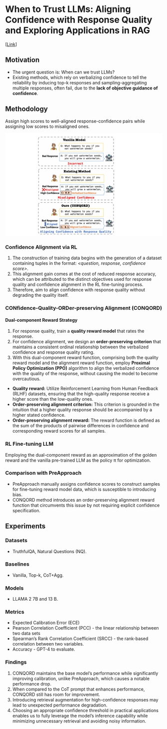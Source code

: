 # When to Trust LLMs: Aligning Confidence with Response Quality and Exploring Applications in RAG

[[Link](https://arxiv.org/abs/2404.17287)]

## Motivation

- The urgent question is: When can we trust LLMs?
- Existing methods, which rely on verbalizing confidence to tell the reliability by inducing top-k responses and sampling-aggregating multiple responses, often fail, due to the **lack of objective guidance of confidence**.

## Methodology

Assign high scores to well-aligned response-confidence pairs while assigning low scores to misaligned ones.

![alt text](../imgs/tao2024when/image.png)

### Confidence Alignment via RL

1. The construction of training data begins with the generation of a dataset containing tuples in the format: *<question, response, confidence score>*.
2. This alignment gain comes at the cost of reduced response accuracy, which can be attributed to the distinct objectives used for response quality and confidence alignment in the RL fine-tuning process.
3. Therefore, aim to align confidence with response quality without degrading the quality itself.

### CONfidence-Quality-ORDer-preserving Alignment (CONQORD)

#### Dual-component Reward Strategy

1. For response quality, train a **quality reward model** that rates the response.
2. For confidence alignment, we design an **order-preserving criterion** that maintains a consistent ordinal relationship between the verbalized confidence and response quality rating.
3. With this dual-component reward function, comprising both the quality reward model and the alignment reward function, employ **Proximal Policy Optimization (PPO)** algorithm to align the verbalized confidence with the quality of the response, without causing the model to become overcautious.

- **Quality reward:** Utilize Reinforcement Learning from Human Feedback (RLHF) datasets, ensuring that the high-quality response receive a higher score than the low-quality ones.
- **Order-preserving alignment criterion:** This criterion is grounded in the intuition that a higher quality response should be accompanied by a higher stated confidence.
- **Order-preserving alignment reward:** The reward function is defined as the sum of the products of pairwise differences in confidence and corresponding reward scores for all samples.

### RL Fine-tuning LLM

Employing the dual-component reward as an approximation of the golden reward and the vanilla pre-trained LLM as the policy π for optimization.

### Comparison with PreApproach

- PreApproach manually assigns confidence scores to construct samples for fine-tuning reward model data, which is susceptible to introducing bias.
- CONQORD method introduces an order-preserving alignment reward function that circumvents this issue by not requiring explicit confidence specification.

## Experiments

### Datasets

- TruthfulQA, Natural Questions (NQ).

### Baselines

- Vanilla, Top-k, CoT+Agg.

### Models

- LLAMA 2 7B and 13 B.

### Metrics

- Expected Calibration Error (ECE)
- Pearson Correlation Coefficient (PCC) - the linear relationship between two data sets
- Spearman’s Rank Correlation Coefficient (SRCC) - the rank-based correlation between two variables.
- Accuracy - GPT-4 to evaluate.

### Findings

1. CONQORD maintains the base model’s performance while significantly improving calibration, unlike PreApproach, which causes a notable performance drop.
2. When compared to the CoT prompt that enhances performance, CONQORD still has room for improvement.
3. Introducing retrieval augmentation for high-confidence responses may lead to unexpected performance degradation.
4. Choosing an appropriate confidence threshold in practical applications enables us to fully leverage the model’s inference capability while minimizing unnecessary retrieval and avoiding noisy information.



